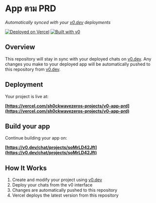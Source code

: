 # App ตาม PRD

*Automatically synced with your [v0.dev](https://v0.dev) deployments*

[![Deployed on Vercel](https://img.shields.io/badge/Deployed%20on-Vercel-black?style=for-the-badge&logo=vercel)](https://vercel.com/sh0ckwavezeros-projects/v0-app-prd)
[![Built with v0](https://img.shields.io/badge/Built%20with-v0.dev-black?style=for-the-badge)](https://v0.dev/chat/projects/soMrLD42Jft)

## Overview

This repository will stay in sync with your deployed chats on [v0.dev](https://v0.dev).
Any changes you make to your deployed app will be automatically pushed to this repository from [v0.dev](https://v0.dev).

## Deployment

Your project is live at:

**[https://vercel.com/sh0ckwavezeros-projects/v0-app-prd](https://vercel.com/sh0ckwavezeros-projects/v0-app-prd)**

## Build your app

Continue building your app on:

**[https://v0.dev/chat/projects/soMrLD42Jft](https://v0.dev/chat/projects/soMrLD42Jft)**

## How It Works

1. Create and modify your project using [v0.dev](https://v0.dev)
2. Deploy your chats from the v0 interface
3. Changes are automatically pushed to this repository
4. Vercel deploys the latest version from this repository